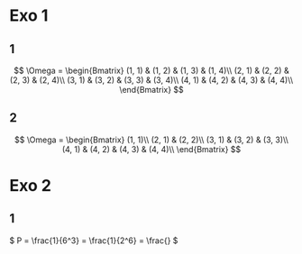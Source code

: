 # Exo 1

## 1

$$
\Omega = \begin{Bmatrix}
(1, 1) & (1, 2) & (1, 3) & (1, 4)\\
(2, 1) & (2, 2) & (2, 3) & (2, 4)\\
(3, 1) & (3, 2) & (3, 3) & (3, 4)\\
(4, 1) & (4, 2) & (4, 3) & (4, 4)\\
\end{Bmatrix}
$$


## 2

$$
\Omega = \begin{Bmatrix}
(1, 1)\\
(2, 1) & (2, 2)\\
(3, 1) & (3, 2) & (3, 3)\\
(4, 1) & (4, 2) & (4, 3) & (4, 4)\\
\end{Bmatrix}
$$


# Exo 2

## 1

$
P = \frac{1}{6^3} = \frac{1}{2^6} = \frac{}
$
